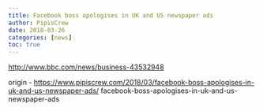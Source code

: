 ```yaml
---
title: Facebook boss apologises in UK and US newspaper ads
author: PipisCrew
date: 2018-03-26
categories: [news]
toc: true
---
```


http://www.bbc.com/news/business-43532948

origin - https://www.pipiscrew.com/2018/03/facebook-boss-apologises-in-uk-and-us-newspaper-ads/ facebook-boss-apologises-in-uk-and-us-newspaper-ads